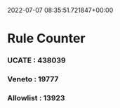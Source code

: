 2022-07-07 08:35:51.721847+00:00
# Rule Counter 
 ### UCATE : 438039

 ### Veneto : 19777

 ### Allowlist : 13923
